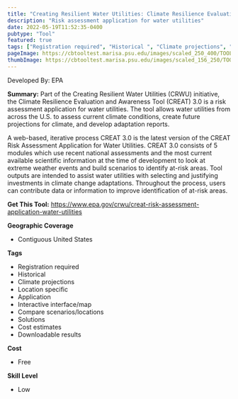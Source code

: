```yaml
---
title: "Creating Resilient Water Utilities: Climate Resilience Evaluation and Awareness Tool Risk Assessment Application for Water Utilities"
description: "Risk assessment application for water utilities"
date: 2022-05-19T11:52:35-0400
pubtype: "Tool"
featured: true
tags: ["Registration required", "Historical ", "Climate projections", "Location specific", "Application", "Interactive interface/map", "Compare scenarios/locations", "Solutions", "Cost estimates", "Downloadable results"]
pageImage: https://cbtooltest.marisa.psu.edu/images/scaled_250_400/TOOLID_8.1_ScreenCapture-1.png
thumbImage: https://cbtooltest.marisa.psu.edu/images/scaled_156_250/TOOLID_8.1_ScreenCapture-1.png
---
```

Developed By: EPA

**Summary:** Part of the Creating Resilient Water Utilities (CRWU) initiative, the Climate Resilience Evaluation and Awareness Tool (CREAT) 3.0 is a risk assessment application for water utilities. The tool allows water utilities from across the U.S. to assess current climate conditions, create future projections for climate, and develop adaptation reports.  

A web-based, iterative process CREAT 3.0 is the latest version of the CREAT Risk Assessment Application for Water Utilities. CREAT 3.0 consists of 5 modules which use recent national assessments and the most current available scientific information at the time of development to look at extreme weather events and build scenarios to identify at-risk areas. Tool outputs are intended to assist water utilities with selecting and justifying investments in climate change adaptations. Throughout the process, users can contribute data or information to improve identification of at-risk areas. 

__**Get This Tool:**__ https://www.epa.gov/crwu/creat-risk-assessment-application-water-utilities

__**Geographic Coverage**__
- Contiguous United States

__**Tags**__
-  Registration required
-  Historical 
-  Climate projections
-  Location specific
-  Application
-  Interactive interface/map
-  Compare scenarios/locations
-  Solutions
-  Cost estimates
-  Downloadable results

__**Cost**__
- Free

__**Skill Level**__
- Low

